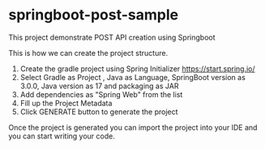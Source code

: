 # springboot-post-sample
This project demonstrate POST API creation using Springboot

This is how we can create the project structure.
1. Create the gradle project using Spring Initializer https://start.spring.io/
2. Select Gradle as Project , Java as Language, SpringBoot version as 3.0.0, Java version as 17 and packaging as JAR
3. Add dependencies as "Spring Web" from the list 
4. Fill up the Project Metadata
5. Click GENERATE button to generate the project

Once the project is generated you can import the project into your IDE and you can start writing your code.